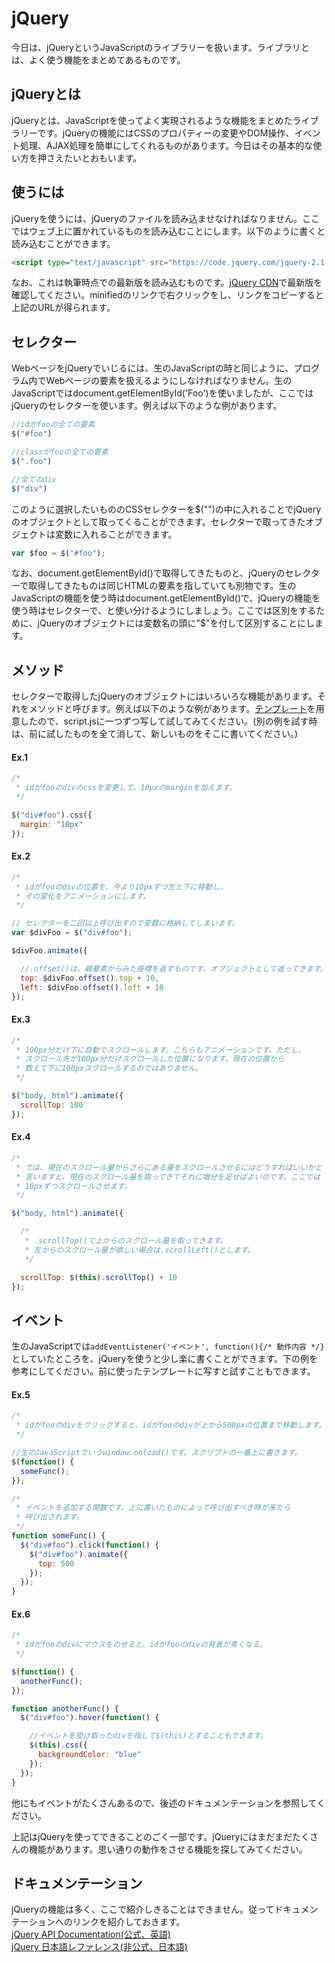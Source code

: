 # jQuery
今日は、jQueryというJavaScriptのライブラリーを扱います。ライブラリとは、よく使う機能をまとめてあるものです。

## jQueryとは
jQueryとは、JavaScriptを使ってよく実現されるような機能をまとめたライブラリーです。jQueryの機能にはCSSのプロパティーの変更やDOM操作、イベント処理、AJAX処理を簡単にしてくれるものがあります。今日はその基本的な使い方を押さえたいとおもいます。

## 使うには
jQueryを使うには、jQueryのファイルを読み込ませなければなりません。ここではウェブ上に置かれているものを読み込むことにします。以下のように書くと読み込むことができます。
```html
<script type="text/javascript" src="https://code.jquery.com/jquery-2.1.4.min.js"></script>
```

なお、これは執筆時点での最新版を読み込むものです。[jQuery CDN](https://code.jquery.com "jQuery CDN")で最新版を確認してください。minifiedのリンクで右クリックをし、リンクをコピーすると上記のURLが得られます。

## セレクター
WebページをjQueryでいじるには、生のJavaScriptの時と同じように、プログラム内でWebページの要素を扱えるようにしなければなりません。生のJavaScriptではdocument.getElementById('Foo')を使いましたが、ここではjQueryのセレクターを使います。例えば以下のような例があります。  

```JavaScript  
//idがfooの全ての要素  
$("#foo")

//classがfooの全ての要素 
$(".foo")

//全てのdiv 
$("div")
```  

このように選択したいもののCSSセレクターを$("")の中に入れることでjQueryのオブジェクトとして取ってくることができます。セレクターで取ってきたオブジェクトは変数に入れることができます。  

```JavaScript
var $foo = $("#foo");
```  

なお、document.getElementById()で取得してきたものと、jQueryのセレクターで取得してきたものは同じHTMLの要素を指していても別物です。生のJavaScriptの機能を使う時はdocument.getElementById()で、jQueryの機能を使う時はセレクターで、と使い分けるようにしましょう。ここでは区別をするために、jQueryのオブジェクトには変数名の頭に"$"を付して区別することにします。  


## メソッド
セレクターで取得したjQueryのオブジェクトにはいろいろな機能があります。それをメソッドと呼びます。例えば以下のような例があります。[テンプレート](./jquery_template.zip "jquery_template.zip")を用意したので、script.jsに一つずつ写して試してみてください。(別の例を試す時は、前に試したものを全て消して、新しいものをそこに書いてください。)  

#### Ex.1
```JavaScript
/* 
 * idがfooのdivのcssを変更して、10pxのmarginを加えます。
 */

$("div#foo").css({
  margin: "10px"
});
```

#### Ex.2
```JavaScript
/* 
 * idがfooのdivの位置を、今より10pxずつ左と下に移動し、
 * その変化をアニメーションにします。 
 */

// セレクターを二回以上呼び出すので変数に格納してしまいます。
var $divFoo = $("div#foo"); 

$divFoo.animate({

  //.offset()は、親要素からみた座標を返すものです。オブジェクトとして返ってきます。
  top: $divFoo.offset().top + 10,
  left: $divFoo.offset().left + 10
});
```

#### Ex.3
```JavaScript
/*
 * 100px分だけ下に自動でスクロールします。こちらもアニメーションです。ただし、
 * スクロール先が100px分だけスクロールした位置になります。現在の位置から
 * 数えて下に100pxスクロールするのではありません。
 */

$("body, html").animate({
  scrollTop: 100
});
```

#### Ex.4
```JavaScript
/*
 * では、現在のスクロール量からさらにある量をスクロールさせるにはどうすればいいかと
 * 言いますと、現在のスクロール量を取ってきてそれに増分を足せばよいのです。ここでは
 * 10pxずつスクロールさせます。
 */

$("body, html").animate({

  /*
   * .scrollTop()で上からのスクロール量を取ってきます。
   * 左からのスクロール量が欲しい場合は.scrollLeft()とします。
   */

  scrollTop: $(this).scrollTop() + 10
});

```  

## イベント
生のJavaScriptでは`addEventListener('イベント', function(){/* 動作内容 */}`としていたところを、jQueryを使うと少し楽に書くことができます。下の例を参考にしてください。前に使ったテンプレートに写すと試すこともできます。

#### Ex.5
```JavaScript
/*
 * idがfooのdivをクリックすると、idがfooのdivが上から500pxの位置まで移動します。
 */

//生のJavaScriptでいうwindow.onload()です。スクリプトの一番上に書きます。
$(function() {
  someFunc();
});

/*
 * イベントを追加する関数です。上に書いたものによって呼び出すべき時が来たら
 * 呼び出されます。
 */
function someFunc() {
  $("div#foo").click(function() {
    $("div#foo").animate({
      top: 500
    });
  });
}
```

#### Ex.6
```JavaScript
/*
 * idがfooのdivにマウスをのせると、idがfooのdivの背景が青くなる。
 */

$(function() {
  anotherFunc();
});

function anotherFunc() {
  $("div#foo").hover(function() {

    //イベントを受け取ったdivを指して$(this)とすることもできます。
    $(this).css({
      backgroundColor: "blue"
    });
  });
}
```
他にもイベントがたくさんあるので、後述のドキュメンテーションを参照してください。

上記はjQueryを使ってできることのごく一部です。jQueryにはまだまだたくさんの機能があります。思い通りの動作をさせる機能を探してみてください。

## ドキュメンテーション
jQueryの機能は多く、ここで紹介しきることはできません。従ってドキュメンテーションへのリンクを紹介しておきます。  
[jQuery API Documentation(公式、英語)](http://api.jquery.com "jQuery API Documentation")  
[jQuery 日本語レファレンス(非公式、日本語)](http://semooh.jp/jquery/ "jQuery 日本語レファレンス")
